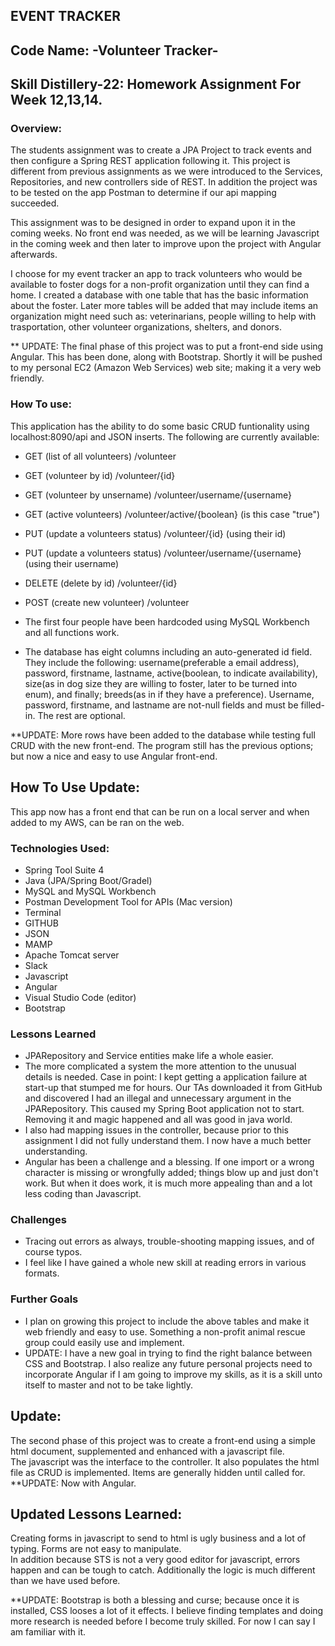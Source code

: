 ## EVENT TRACKER

## Code Name: -Volunteer Tracker-

## Skill Distillery-22: Homework Assignment For Week 12,13,14.

### Overview:
The students assignment was to create a JPA Project to track events and then configure a Spring REST application following it.  This project is different from previous assignments as we were introduced to the Services, Repositories, and new controllers side of REST.  In addition the project was to be tested on the app Postman to determine if our api mapping succeeded.

This assignment was to be designed in order to expand upon it in the coming weeks.  No front end was needed, as we will be learning Javascript in the coming week and then later to improve upon the project with Angular afterwards.

I choose for my event tracker an app to track volunteers who would be available to foster dogs for a non-profit organization until they can find a home.
I created a database with one table that has the basic information about the foster.  Later more tables will be added that may include items an organization might need such as:  veterinarians, people willing to help with trasportation, other volunteer organizations, shelters, and donors.

** UPDATE: The final phase of this project was to put a front-end side using Angular.  This has been done, along with Bootstrap.  Shortly it will be pushed to my personal EC2 (Amazon Web Services) web site; making it a very web friendly.

### How To use:
This application has the ability to do some basic CRUD funtionality using localhost:8090/api and JSON inserts.  The following are currently available:
* GET (list of all volunteers)      /volunteer
* GET (volunteer by id)             /volunteer/{id}
* GET (volunteer by unsername)      /volunteer/username/{username}
* GET (active volunteers)           /volunteer/active/{boolean}  (is this case "true")
* PUT (update a volunteers status)  /volunteer/{id}   (using their id)
* PUT (update a volunteers status)  /volunteer/username/{username}   (using their username)
* DELETE (delete by id)             /volunteer/{id}
* POST (create new volunteer)       /volunteer

* The first four people have been hardcoded using MySQL Workbench and all functions work.
* The database has eight columns including an auto-generated id field.  They include the following: username(preferable a email address), password, firstname, lastname, active(boolean, to indicate availability), size(as in dog size they are willing to foster, later to be turned into enum), and finally; breeds(as in if they have a preference). Username, password, firstname, and lastname are not-null fields and must be filled-in. The rest are optional.  

**UPDATE:  More rows have been added to the database while testing full CRUD with the new front-end.  The program still has the previous options; but now a nice and easy to use Angular front-end.

## How To Use Update:
This app now has a front end that can be run on a local server and when added to my AWS, can be ran on the web.

### Technologies Used:
* Spring Tool Suite 4
* Java (JPA/Spring Boot/Gradel)
* MySQL and MySQL Workbench
* Postman Development Tool for APIs (Mac version)
* Terminal
* GITHUB
* JSON
* MAMP
* Apache Tomcat server
* Slack
* Javascript
* Angular
* Visual Studio Code (editor)
* Bootstrap

### Lessons Learned
* JPARepository and Service entities make life a whole easier.
* The more complicated a system the more attention to the unusual details is needed.  Case in point: I kept getting a application failure at start-up that stumped me for hours.  Our TAs downloaded it from GitHub and discovered I had an illegal and unnecessary argument in the JPARepository.  This caused my Spring Boot application not to start.  Removing it and magic happened and all was good in java world.
* I also had mapping issues in the controller, because prior to this assignment I did not fully understand them.  I now have a much better understanding.
* Angular has been a challenge and a blessing.  If one import or a wrong character is missing or wrongfully added; things blow up and just don't work.  But when it does work, it is much more appealing than and a lot less coding than Javascript.

### Challenges
* Tracing out errors as always, trouble-shooting mapping issues, and of course typos.
* I feel like I have gained a whole new skill at reading errors in various formats.

### Further Goals
* I plan on growing this project to include the above tables and make it web friendly and easy to use.  Something a non-profit animal rescue group could easily use and implement.
* UPDATE:  I have a new goal in trying to find the right balance between CSS and Bootstrap.  I also realize any future personal projects need to incorporate Angular if I am going to improve my skills, as it is a skill unto itself to master and not to be take lightly.

## Update:
The second phase of this project was to create a front-end using a simple html document, supplemented and enhanced with a javascript file.  
The javascript was the interface to the controller. It also populates the html file as CRUD is implemented.  Items are generally hidden until called for.
**UPDATE: Now with Angular.

## Updated Lessons Learned:
Creating forms in javascript to send to html is ugly business and a lot of typing.  Forms are not easy to manipulate.  
In addition because STS is not a very good editor for javascript, errors happen and can be tough to catch.  Additionally the logic is much different than we have used before.

**UPDATE: Bootstrap is both a blessing and curse; because once it is installed, CSS looses a lot of it effects.  I believe finding templates and doing more research is needed before I become truly skilled. For now I can say I am familiar with it. 
